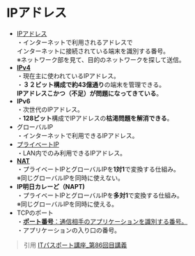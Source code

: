 # IPアドレス  
* [IPアドレス](https://gyazo.com/7599887dc1effa607e823dd73efd31a3)  
・インターネットで利用されるアドレスで<br>インターネットに接続されている端末を識別する番号。  
※ネットワーク部を見て、目的のネットワークを探して送信。  
* [**IPv4**](https://gyazo.com/0f6be46144334c0da12588d41f9234e9)  
・現在主に使われているIPアドレス。  
・**３２ビット構成で約43億通り**の端末を管理できる。<br>**IPアドレスこかつ（不足）が問題になってきている**。  
* **IPv6**  
・次世代のIPアドレス。  
・**128ビット**構成でIPアドレスの**枯渇問題を解消できる**。  
* グローバルIP  
・インターネットで利用できるIPアドレス。  
* [プライベートIP](https://gyazo.com/c9b0484d8c86581a80c8750eec6b22b5)  
・LAN内でのみ利用できるIPアドレス。  
* [**NAT**](https://gyazo.com/d07cd3c8833adb3b42663fb63c548225)  
・プライベートIPとグローバルIPを**1対1**で変換する仕組み。  
※同じグローバルIPを同時に使えない。  
* **IP明日カレーど（NAPT)**  
・プライベートIPとグローバルIPを**多対1**で変換する仕組み。  
※同じグローバルIPを同時に使える。  
* TCPのポート  
・[**ポート番号**：通信相手のアプリケーションを識別する番号。](https://gyazo.com/c998c4d0eea1e0936d95e25020ca7a7d)  
・アプリケーションの入り口の番号。  


> 引用
[ITパスポート講座_第86回目講義](https://www.youtube.com/watch?v=Ruc9W0Dt80o&list=PLC9xywNMIf9jgTizhye6GyPjZcuPZ9ou5&index=88&t=15s)  
